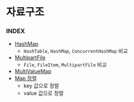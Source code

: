 # 자료구조
### INDEX
- [HashMap](HashMap.md)
  - `HashTable`, `HashMap`, `ConcurrentHashMap` 비교
- [MultipartFile](MultipartFile.md)
  - `File`, `FileItem`, `MultipartFile` 비교
- [MultiValueMap]([Java]%20MultiValueMap.md)
- [Map 정렬]([Java]%20Map%20정렬.md)
  - key 값으로 정렬
  - value 값으로 정렬
